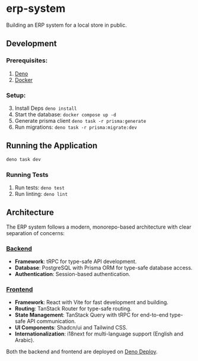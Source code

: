 # erp-system

Building an ERP system for a local store in public.

## Development

### Prerequisites:

1. [Deno](https://deno.land/manual/getting_started/installation)
2. [Docker](https://docs.docker.com/get-docker/)

### Setup:

3. Install Deps `deno install`
4. Start the database: `docker compose up -d`
5. Generate prisma client `deno task -r prisma:generate`
6. Run migrations: `deno task -r prisma:migrate:dev`

## Running the Application

```sh
deno task dev
```

### Running Tests

1. Run tests: `deno test`
2. Run linting: `deno lint`

## Architecture

The ERP system follows a modern, monorepo-based architecture with clear separation of concerns:

### [Backend](./packages/server/)

- **Framework**: tRPC for type-safe API development.
- **Database**: PostgreSQL with Prisma ORM for type-safe database access.
- **Authentication**: Session-based authentication.

### [Frontend](./packages/web)

- **Framework**: React with Vite for fast development and building.
- **Routing**: TanStack Router for type-safe routing.
- **State Management**: TanStack Query with tRPC for end-to-end type-safe API communication.
- **UI Components**: Shadcn/ui and Tailwind CSS.
- **Internationalization**: i18next for multi-language support (English and Arabic).

Both the backend and frontend are deployed on [Deno Deploy](https://deno.com/deploy).
